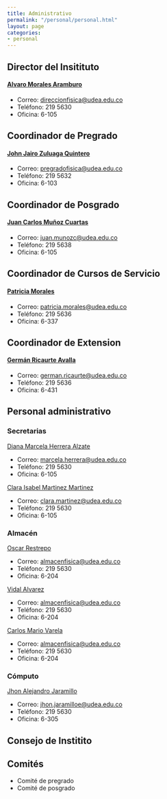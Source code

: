 ```yaml
---
title: Administrativo
permalink: "/personal/personal.html"
layout: page
categories:
- personal
---
```


## Director del Insitituto
#### [Alvaro Morales Aramburo ](mailto:direccionfisica@udea.edu.co)
* Correo: direccionfisica@udea.edu.co 
* Teléfono: 219 5630
* Oficina: 6-105

## Coordinador de Pregrado
#### [John Jairo Zuluaga Quintero](mailto:john.zuluaga@udea.edu.co)
* Correo: pregradofisica@udea.edu.co 
* Teléfono: 219 5632
* Oficina: 6-103

## Coordinador de Posgrado
#### [Juan Carlos Muñoz Cuartas](mailto:juan.munozc@udea.edu.co)
* Correo: juan.munozc@udea.edu.co 
* Teléfono: 219 5638
* Oficina: 6-105

## Coordinador de Cursos de Servicio
#### [Patricia Morales](mailto:pmorales@fisica.udea.edu.co)
* Correo: patricia.morales@udea.edu.co
* Teléfono: 219 5636
* Oficina: 6-337

## Coordinador de Extension
#### [Germán Ricaurte Avalla](mailto:german.ricaurte@udea.edu.co)
* Correo: german.ricaurte@udea.edu.co
* Teléfono: 219 5636
* Oficina: 6-431

## Personal administrativo

### Secretarias

[Diana Marcela Herrera Alzate](mailto:marcela.herrera@udea.edu.co)

* Correo: marcela.herrera@udea.edu.co
* Teléfono: 219 5630
* Oficina: 6-105

[Clara Isabel Martinez Martinez](mailto:clara.martinez@udea.edu.co)

* Correo: clara.martinez@udea.edu.co
* Teléfono: 219 5630
* Oficina: 6-105

### Almacén 
[Oscar Restrepo](mailto:almacenfisica@udea.edu.co)

* Correo: almacenfisica@udea.edu.co
* Teléfono: 219 5630
* Oficina: 6-204

[Vidal Alvarez](mailto:almacenfisica@udea.edu.co)

* Correo: almacenfisica@udea.edu.co
* Teléfono: 219 5630
* Oficina: 6-204

[Carlos Mario Varela](mailto:almacenfisica@udea.edu.co)

* Correo: almacenfisica@udea.edu.co
* Teléfono: 219 5630
* Oficina: 6-204

### Cómputo
[Jhon Alejandro Jaramillo](mailto:jhon.jaramilloe@udea.edu.co)

* Correo: jhon.jaramilloe@udea.edu.co
* Teléfono: 219 5630
* Oficina: 6-305

## Consejo de Institito

## Comités
* Comité de pregrado
* Comité de posgrado

